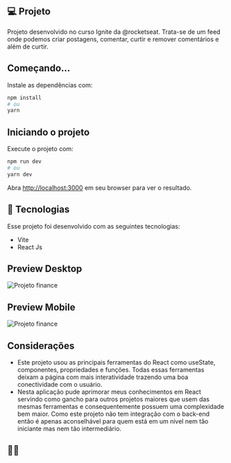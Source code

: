 ## 💻 Projeto

Projeto desenvolvido no curso Ignite da @rocketseat. Trata-se de um feed onde podemos criar postagens, comentar, curtir e remover comentários e além de curtir.

## Começando...

Instale as dependências com:

```bash
npm install
# ou
yarn 
```

## Iniciando o projeto

Execute o projeto com:

```bash
npm run dev
# ou
yarn dev
```

Abra [http://localhost:3000](http://localhost:3000) em seu browser para ver o resultado.

## 🚀 Tecnologias

Esse projeto foi desenvolvido com as seguintes tecnologias:

- Vite
- React Js

## Preview Desktop 

![Projeto finance](/github/desktop.png)

## Preview Mobile 

![Projeto finance](/github/mobile.png)

## Considerações

- Este projeto usou as principais ferramentas do React como useState, componentes, propriedades e funções. Todas essas ferramentas deixam a página com mais interatividade trazendo uma boa conectividade com o usuário. 
- Nesta aplicação pude aprimorar meus conhecimentos em React servindo como gancho para outros projetos maiores que usem das mesmas ferramentas e consequentemente possuem uma complexidade bem maior. Como este projeto não tem integração com o back-end então é apenas aconselhável para quem está em um nivel nem tão iniciante mas nem tão intermediário.

## 🚀🚀



